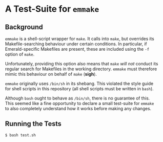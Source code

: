 # A Test-Suite for `emmake`

## Background

`emmake` is a shell-script wrapper for `make`. It calls into `make`,
but overrides its Makefile-searching behaviour under certain
conditions. In particular, if Emerald-specific Makefiles are present,
these are included using the `-f` option of `make`.

Unfortunately, providing this option also means that `make` _will not_
conduct its regular search for Makefiles in the working directory.
`emmake` must therefore mimic this behaviour on behalf of `make`
(**sigh**).

`emmake` originally uses `/bin/sh` in its shebang. This violated the
style guide for shell scripts in this repository (all shell scripts
must be written in `bash`).

Although `bash` ought to behave as `/bin/sh`, there is no guarantee of
this. This seemed like a fine opportunity to declare a small
test-suite for `emmake` to also completely understand how it works
before making any changes.

## Running the Tests

```
$ bash test.sh
```
